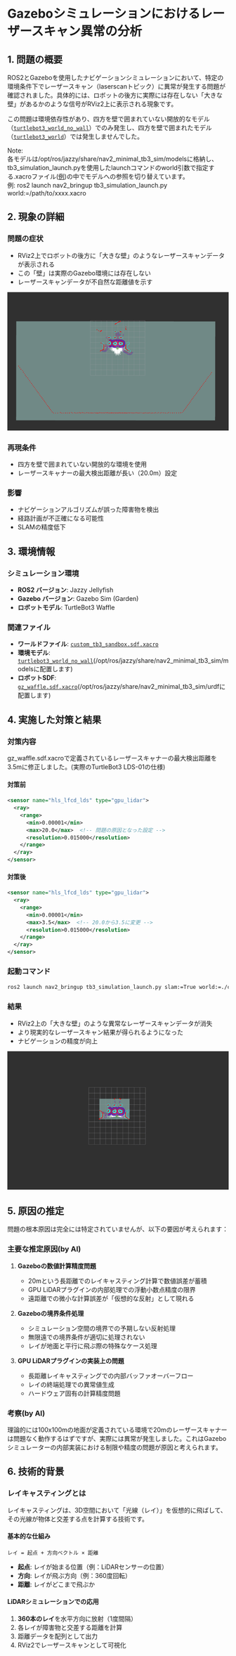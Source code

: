 # Gazeboシミュレーションにおけるレーザースキャン異常の分析

## 1. 問題の概要

ROS2とGazeboを使用したナビゲーションシミュレーションにおいて、特定の環境条件下でレーザースキャン（laserscanトピック）に異常が発生する問題が確認されました。具体的には、ロボットの後方に実際には存在しない「大きな壁」があるかのような信号がRViz2上に表示される現象です。

この問題は環境依存性があり、四方を壁で囲まれていない開放的なモデル（[`turtlebot3_world_no_wall`](ref/turtlebot3_world_no_wall)）でのみ発生し、四方を壁で囲まれたモデル（[`turtlebot3_world`](ref/turtlebot3_world)）では発生しませんでした。

Note:<br>
各モデルは/opt/ros/jazzy/share/nav2_minimal_tb3_sim/modelsに格納し、<br>
tb3_simulation_launch.pyを使用したlaunchコマンドのworld引数で指定する.xacroファイル([例](ref/custom_tb3_sandbox.sdf.xacro))の中でモデルへの参照を切り替えています。<br>
例: ros2 launch nav2_bringup tb3_simulation_launch.py world:=/path/to/xxxx.xacro

## 2. 現象の詳細

### 問題の症状
- RViz2上でロボットの後方に「大きな壁」のようなレーザースキャンデータが表示される
- この「壁」は実際のGazebo環境には存在しない
- レーザースキャンデータが不自然な距離値を示す

![問題発生時のRViz2画面](ref/rviz2_ng_800x500.png)

### 再現条件
- 四方を壁で囲まれていない開放的な環境を使用
- レーザースキャナーの最大検出距離が長い（20.0m）設定

### 影響
- ナビゲーションアルゴリズムが誤った障害物を検出
- 経路計画が不正確になる可能性
- SLAMの精度低下

## 3. 環境情報

### シミュレーション環境
- **ROS2 バージョン**: Jazzy Jellyfish
- **Gazebo バージョン**: Gazebo Sim (Garden)
- **ロボットモデル**: TurtleBot3 Waffle

### 関連ファイル
- **ワールドファイル**: [`custom_tb3_sandbox.sdf.xacro`](ref/custom_tb3_sandbox.sdf.xacro)
- **環境モデル**: [`turtlebot3_world_no_wall`](ref/turtlebot3_world_no_wall/)(/opt/ros/jazzy/share/nav2_minimal_tb3_sim/modelsに配置します)
- **ロボットSDF**: [`gz_waffle.sdf.xacro`](ref/gz_waffle.sdf.xacro)(/opt/ros/jazzy/share/nav2_minimal_tb3_sim/urdfに配置します)

## 4. 実施した対策と結果

### 対策内容
gz_waffle.sdf.xacroで定義されているレーザースキャナーの最大検出距離を3.5mに修正しました。(実際のTurtleBot3 LDS-01の仕様)

#### 対策前
```xml
<sensor name="hls_lfcd_lds" type="gpu_lidar">
  <ray>
    <range>
      <min>0.00001</min>
      <max>20.0</max>  <!-- 問題の原因となった設定 -->
      <resolution>0.015000</resolution>
    </range>
  </ray>
</sensor>
```

#### 対策後
```xml
<sensor name="hls_lfcd_lds" type="gpu_lidar">
  <ray>
    <range>
      <min>0.00001</min>
      <max>3.5</max>  <!-- 20.0から3.5に変更 -->
      <resolution>0.015000</resolution>
    </range>
  </ray>
</sensor>
```

### 起動コマンド
```bash
ros2 launch nav2_bringup tb3_simulation_launch.py slam:=True world:=./custom_tb3_sandbox.sdf.xacro
```

### 結果
- RViz2上の「大きな壁」のような異常なレーザースキャンデータが消失
- より現実的なレーザースキャン結果が得られるようになった
- ナビゲーションの精度が向上

![対策後のRViz2画面](ref/rviz2_ok_800x500.png)

## 5. 原因の推定

問題の根本原因は完全には特定されていませんが、以下の要因が考えられます：

### 主要な推定原因(by AI)
1. **Gazeboの数値計算精度問題**
   - 20mという長距離でのレイキャスティング計算で数値誤差が蓄積
   - GPU LiDARプラグインの内部処理での浮動小数点精度の限界
   - 遠距離での微小な計算誤差が「仮想的な反射」として現れる

2. **Gazeboの境界条件処理**
   - シミュレーション空間の境界での予期しない反射処理
   - 無限遠での境界条件が適切に処理されない
   - レイが地面と平行に飛ぶ際の特殊なケース処理

3. **GPU LiDARプラグインの実装上の問題**
   - 長距離レイキャスティングでの内部バッファオーバーフロー
   - レイの終端処理での異常値生成
   - ハードウェア固有の計算精度問題

### 考察(by AI)
理論的には100x100mの地面が定義されている環境で20mのレーザースキャナーは問題なく動作するはずですが、実際には異常が発生しました。これはGazeboシミュレーターの内部実装における制限や精度の問題が原因と考えられます。

## 6. 技術的背景

### レイキャスティングとは
レイキャスティングは、3D空間において「光線（レイ）」を仮想的に飛ばして、その光線が物体と交差する点を計算する技術です。

#### 基本的な仕組み
```
レイ = 起点 + 方向ベクトル × 距離
```
- **起点**: レイが始まる位置（例：LiDARセンサーの位置）
- **方向**: レイが飛ぶ方向（例：360度回転）
- **距離**: レイがどこまで飛ぶか

#### LiDARシミュレーションでの応用
1. **360本のレイ**を水平方向に放射（1度間隔）
2. 各レイが障害物と交差する距離を計算
3. 距離データを配列として出力
4. RViz2でレーザースキャンとして可視化
